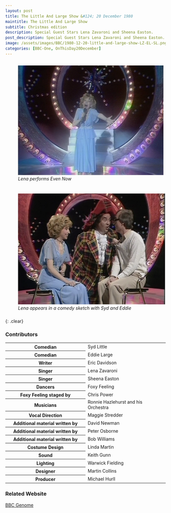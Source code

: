 ```yaml
---
layout: post
title: The Little And Large Show &#124; 20 December 1980
maintitle: The Little And Large Show
subtitle: Christmas edition
description: Special Guest Stars Lena Zavaroni and Sheena Easton.
post_description: Special Guest Stars Lena Zavaroni and Sheena Easton.
image: /assets/images/BBC/1980-12-20-little-and-large-show-LZ-EL-SL.png
categories: [BBC-One, OnThisDay20December]
---
```


<figure class="fig1">
<img src="/assets/images/BBC/1980-12-20-little-and-large-show-LZ-LLS.png" class="full-width">
<figcaption>
<cite>Lena performs Even Now</cite>
</figcaption>
</figure>

<figure class="fig2">
<img src="/assets/images/BBC/1980-12-20-little-and-large-show-LZ-EL-SL.png" class="full-width">
<figcaption>
<cite>Lena appears in a comedy sketch with Syd and Eddie</cite>
</figcaption>
</figure>

<br />{: .clear}

### Contributors
<table>
<tr><th style="width:50%;">Comedian</th><td style="width:50%;">Syd Little</td></tr>
<tr><th>Comedian</th><td>Eddie Large</td></tr>
<tr><th>Writer</th><td>Eric Davidson</td></tr>
<tr><th>Singer</th><td>Lena Zavaroni</td></tr>
<tr><th>Singer</th><td>Sheena Easton</td></tr>
<tr><th>Dancers</th><td>Foxy Feeling</td></tr>
<tr><th>Foxy Feeling staged by</th><td>Chris Power</td></tr>
<tr><th>Musicians</th><td>Ronnie Hazlehurst and his Orchestra</td></tr>
<tr><th>Vocal Direction</th><td>Maggie Stredder</td></tr>
<tr><th>Additional material written by</th><td>David Newman</td></tr>
<tr><th>Additional material written by</th><td>Peter Osborne</td></tr>
<tr><th>Additional material written by</th><td>Bob Williams</td></tr>
<tr><th>Costume Design</th><td>Linda Martin</td></tr>
<tr><th>Sound</th><td>Keith Gunn</td></tr>
<tr><th>Lighting</th><td>Warwick Fielding</td></tr>
<tr><th>Designer</th><td>Martin Collins</td></tr>
<tr><th>Producer</th><td>Michael Hurll</td></tr>
</table>

### Related Website
<span class="post-categories">[BBC Genome](https://genome.ch.bbc.co.uk/schedules/bbcone/london/1980-12-20#at-19.40)</span>

<style>
.fig1 {float:left; width:49%;}
figcaption {float:left; width:100%;}

.fig2 {float:right; width:49%;}
figcaption {float:left; width:100%;}

@media screen and (orientation:portrait) {
.fig1, .fig2 {float:left; width:100%;}
figcaption {float:left; width:100%; margin-bottom: 10px;}
}
</style>

